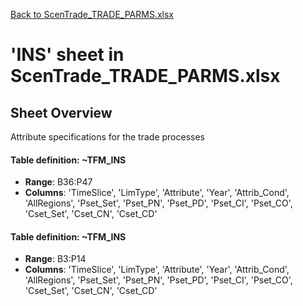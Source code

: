 [Back to ScenTrade_TRADE_PARMS.xlsx](README.md)

# 'INS' sheet in ScenTrade_TRADE_PARMS.xlsx

## Sheet Overview

Attribute specifications for the trade processes

#### Table definition: ~TFM_INS
- **Range**: B36:P47
- **Columns**: 'TimeSlice', 'LimType', 'Attribute', 'Year', 'Attrib_Cond', 'AllRegions', 'Pset_Set', 'Pset_PN', 'Pset_PD', 'Pset_CI', 'Pset_CO', 'Cset_Set', 'Cset_CN', 'Cset_CD'

#### Table definition: ~TFM_INS
- **Range**: B3:P14
- **Columns**: 'TimeSlice', 'LimType', 'Attribute', 'Year', 'Attrib_Cond', 'AllRegions', 'Pset_Set', 'Pset_PN', 'Pset_PD', 'Pset_CI', 'Pset_CO', 'Cset_Set', 'Cset_CN', 'Cset_CD'

